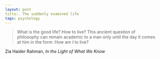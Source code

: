 ```yaml
---
layout: post
title:. The suddenly examined life
tags: psychology
---
```


> What is the good life? How to live? This ancient question of philosophy can remain academic to a man only until the day it comes at him in the form: How am *I*  to live?

Zia Haider Rahman, *In the Light of What We Know*